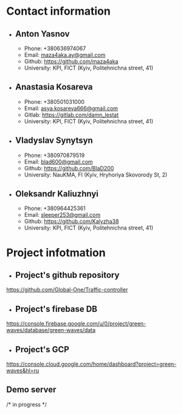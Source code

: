# Contact information

* ## Anton Yasnov
  * Phone: +380636974067
  * Email: maza4aka.ay@gmail.com
  * Github: https://github.com/maza4aka
  * University: KPI, FICT (Kyiv, Politehnichna street, 41)
  
* ## Anastasia Kosareva
  * Phone: +380501031000
  * Email: asya.kosareva666@gmail.com
  * Gitlab: https://gitlab.com/damn_lestat
  * University: KPI, FICT (Kyiv, Politehnichna street, 41)

* ## Vladyslav Synytsyn
  * Phone: +380970879519
  * Email: blad600@gmail.com
  * Github: https://github.com/BlaD200
  * University: NauKMA, FI (Kyiv, Hryhoriya Skovorody St, 2)
  
* ## Oleksandr Kaliuzhnyi
  * Phone: +380964425361
  * Email: sleeper253@gmail.com
  * Github: https://github.com/Kalyzha38
  * University: KPI, FICT (Kyiv, Politehnichna street, 41)

# Project infotmation
* ## Project's github repository
https://github.com/Global-One/Traffic-controller
* ## Project's firebase DB
https://console.firebase.google.com/u/0/project/green-waves/database/green-waves/data
* ## Project's GCP 
https://console.cloud.google.com/home/dashboard?project=green-waves&hl=ru

## Demo server
/* in progress */
